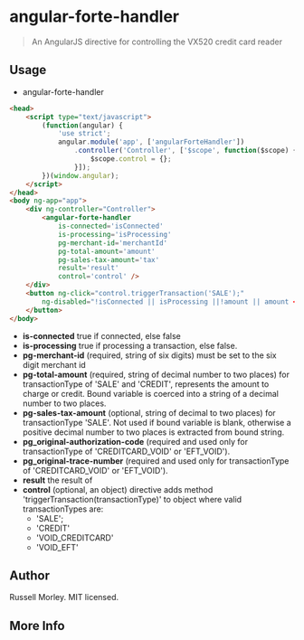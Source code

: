# angular-forte-handler

> An AngularJS directive for controlling the VX520 credit card reader

## Usage
+ angular-forte-handler
```html
<head>
    <script type="text/javascript">
        (function(angular) {
            'use strict';
            angular.module('app', ['angularForteHandler'])
                .controller('Controller', ['$scope', function($scope) {
                    $scope.control = {};
                }]);
        })(window.angular);
    </script>
</head>
<body ng-app="app">
    <div ng-controller="Controller">
        <angular-forte-handler 
            is-connected='isConnected' 
            is-processing='isProcessing' 
            pg-merchant-id='merchantId' 
            pg-total-amount='amount' 
            pg-sales-tax-amount='tax' 
            result='result' 
            control='control' />
    </div>
    <button ng-click="control.triggerTransaction('SALE');"
        ng-disabled="!isConnected || isProcessing ||!amount || amount < 0.0">Charge/EBT
    </button>
</body>
```

*   **is-connected** true if connected, else false
*   **is-processing** true if processing a transaction, else false.
*   **pg-merchant-id** (required, string of six digits) must be set to the six digit merchant id
*   **pg-total-amount** (required, string of decimal number to two places) for transactionType of 'SALE' and 'CREDIT', represents the amount to charge or credit. Bound variable is coerced into a string of a decimal number to two places.
*   **pg-sales-tax-amount** (optional, string of decimal to two places) for transactionType 'SALE'. Not used if bound variable is blank, otherwise a positive decimal number to two places is extracted from bound string.
*   **pg_original-authorization-code** (required and used only for transactionType of 'CREDITCARD_VOID' or 'EFT_VOID').
*   **pg_original-trace-number** (required and used only for transactionType of 'CREDITCARD_VOID' or 'EFT_VOID').
*   **result** the result of
*   **control** (optional, an object) directive adds method 'triggerTransaction(transactionType)' to object where valid transactionTypes are:
    *   'SALE';
    *   'CREDIT'
    *   'VOID_CREDITCARD'
    *   'VOID_EFT'

## Author

Russell Morley. MIT licensed.

## More Info

